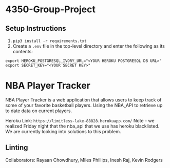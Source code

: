 # 4350-Group-Project
## Setup Instructions
1. `pip3 install -r requirements.txt`
2. Create a `.env` file in the top-level directory and enter the following as its contents:
```
export HEROKU_POSTGRESQL_IVORY_URL="<YOUR HEROKU POSTGRESQL DB URL>"
export SECRET_KEY="<YOUR SECRET KEY>"
```
# NBA Player Tracker
NBA Player Tracker is a web application that allows users to keep track of some of your favorite basketball players. Using the NBA_API to retrieve up to date data on current players.


Heroku Link: `https://limitless-lake-88828.herokuapp.com/`
Note - we realized Friday night that the nba_api that we use has heroku blacklisted. We are currently looking into solutions to this problem.

## Linting

Collaborators: Rayaan Chowdhury, Miles Phillips, Inesh Raj, Kevin Rodgers
